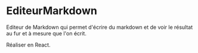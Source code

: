 # EditeurMarkdown

Editeur de Markdown qui permet d'écrire du markdown et de voir le résultat au fur et à mesure que l'on écrit.

Réaliser en React.
